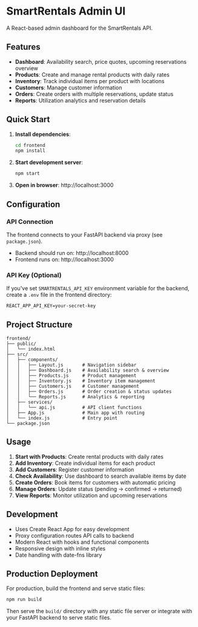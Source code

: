 # SmartRentals Admin UI

A React-based admin dashboard for the SmartRentals API.

## Features

- **Dashboard**: Availability search, price quotes, upcoming reservations overview
- **Products**: Create and manage rental products with daily rates
- **Inventory**: Track individual items per product with locations
- **Customers**: Manage customer information
- **Orders**: Create orders with multiple reservations, update status
- **Reports**: Utilization analytics and reservation details

## Quick Start

1. **Install dependencies**:
   ```bash
   cd frontend
   npm install
   ```

2. **Start development server**:
   ```bash
   npm start
   ```

3. **Open in browser**: http://localhost:3000

## Configuration

### API Connection
The frontend connects to your FastAPI backend via proxy (see `package.json`).

- Backend should run on: http://localhost:8000
- Frontend runs on: http://localhost:3000

### API Key (Optional)
If you've set `SMARTRENTALS_API_KEY` environment variable for the backend, create a `.env` file in the frontend directory:

```
REACT_APP_API_KEY=your-secret-key
```

## Project Structure

```
frontend/
├── public/
│   └── index.html
├── src/
│   ├── components/
│   │   ├── Layout.js       # Navigation sidebar
│   │   ├── Dashboard.js    # Availability search & overview
│   │   ├── Products.js     # Product management
│   │   ├── Inventory.js    # Inventory item management
│   │   ├── Customers.js    # Customer management
│   │   ├── Orders.js       # Order creation & status updates
│   │   └── Reports.js      # Analytics & reporting
│   ├── services/
│   │   └── api.js          # API client functions
│   ├── App.js              # Main app with routing
│   └── index.js            # Entry point
└── package.json
```

## Usage

1. **Start with Products**: Create rental products with daily rates
2. **Add Inventory**: Create individual items for each product
3. **Add Customers**: Register customer information
4. **Check Availability**: Use dashboard to search available items by date
5. **Create Orders**: Book items for customers with automatic pricing
6. **Manage Orders**: Update status (pending → confirmed → returned)
7. **View Reports**: Monitor utilization and upcoming reservations

## Development

- Uses Create React App for easy development
- Proxy configuration routes API calls to backend
- Modern React with hooks and functional components
- Responsive design with inline styles
- Date handling with date-fns library

## Production Deployment

For production, build the frontend and serve static files:

```bash
npm run build
```

Then serve the `build/` directory with any static file server or integrate with your FastAPI backend to serve static files.
